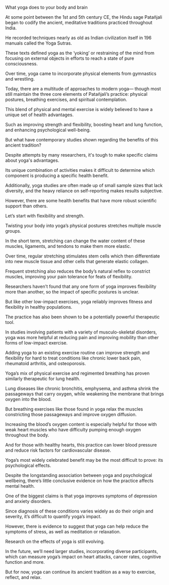 What yoga does to your body and brain

At some point between the 1st and 5th century CE, the Hindu sage Patañjali began to codify the ancient, meditative traditions practiced throughout India.

He recorded techniques nearly as old as Indian civilization itself in 196 manuals called the Yoga Sutras.

These texts defined yoga as the ‘yoking’ or restraining of the mind from focusing on external objects in efforts to reach a state of pure consciousness.

Over time, yoga came to incorporate physical elements from gymnastics and wrestling.

Today, there are a multitude of approaches to modern yoga— though most still maintain the three core elements of Patañjali’s practice: physical postures, breathing exercises, and spiritual contemplation.

This blend of physical and mental exercise is widely believed to have a unique set of health advantages.

Such as improving strength and flexibility, boosting heart and lung function, and enhancing psychological well-being.

But what have contemporary studies shown regarding the benefits of this ancient tradition?

Despite attempts by many researchers, it's tough to make specific claims about yoga's advantages.

Its unique combination of activities makes it difficult to determine which component is producing a specific health benefit.

Additionally, yoga studies are often made up of small sample sizes that lack diversity, and the heavy reliance on self-reporting makes results subjective.

However, there are some health benefits that have more robust scientific support than others.

Let’s start with flexibility and strength.

Twisting your body into yoga’s physical postures stretches multiple muscle groups.

In the short term, stretching can change the water content of these muscles, ligaments, and tendons to make them more elastic.

Over time, regular stretching stimulates stem cells which then differentiate into new muscle tissue and other cells that generate elastic collagen.

Frequent stretching also reduces the body’s natural reflex to constrict muscles, improving your pain tolerance for feats of flexibility.

Researchers haven’t found that any one form of yoga improves flexibility more than another, so the impact of specific postures is unclear.

But like other low-impact exercises, yoga reliably improves fitness and flexibility in healthy populations.

The practice has also been shown to be a potentially powerful therapeutic tool.

In studies involving patients with a variety of musculo-skeletal disorders, yoga was more helpful at reducing pain and improving mobility than other forms of low-impact exercise.

Adding yoga to an existing exercise routine can improve strength and flexibility for hard to treat conditions like chronic lower back pain, rheumatoid arthritis, and osteoporosis.

Yoga’s mix of physical exercise and regimented breathing has proven similarly therapeutic for lung health.

Lung diseases like chronic bronchitis, emphysema, and asthma shrink the passageways that carry oxygen, while weakening the membrane that brings oxygen into the blood.

But breathing exercises like those found in yoga relax the muscles constricting those passageways and improve oxygen diffusion.

Increasing the blood’s oxygen content is especially helpful for those with weak heart muscles who have difficulty pumping enough oxygen throughout the body.

And for those with healthy hearts, this practice can lower blood pressure and reduce risk factors for cardiovascular disease.

Yoga’s most widely celebrated benefit may be the most difficult to prove: its psychological effects.

Despite the longstanding association between yoga and psychological wellbeing, there’s little conclusive evidence on how the practice affects mental health.

One of the biggest claims is that yoga improves symptoms of depression and anxiety disorders.

Since diagnosis of these conditions varies widely as do their origin and severity, it’s difficult to quantify yoga’s impact.

However, there is evidence to suggest that yoga can help reduce the symptoms of stress, as well as meditation or relaxation.

Research on the effects of yoga is still evolving.

In the future, we’ll need larger studies, incorporating diverse participants, which can measure yoga’s impact on heart attacks, cancer rates, cognitive function and more.

But for now, yoga can continue its ancient tradition as a way to exercise, reflect, and relax.

